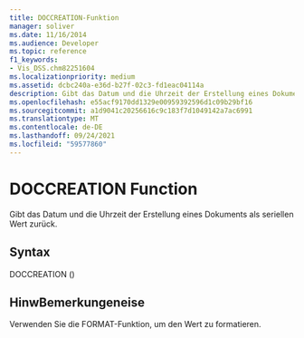 ```yaml
---
title: DOCCREATION-Funktion
manager: soliver
ms.date: 11/16/2014
ms.audience: Developer
ms.topic: reference
f1_keywords:
- Vis_DSS.chm82251604
ms.localizationpriority: medium
ms.assetid: dcbc240a-e36d-b27f-02c3-fd1eac04114a
description: Gibt das Datum und die Uhrzeit der Erstellung eines Dokuments als seriellen Wert zurück.
ms.openlocfilehash: e55acf9170dd1329e00959392596d1c09b29bf16
ms.sourcegitcommit: a1d9041c20256616c9c183f7d1049142a7ac6991
ms.translationtype: MT
ms.contentlocale: de-DE
ms.lasthandoff: 09/24/2021
ms.locfileid: "59577860"
---
```

# <a name="doccreation-function"></a>DOCCREATION Function

Gibt das Datum und die Uhrzeit der Erstellung eines Dokuments als seriellen Wert zurück.
  
## <a name="syntax"></a>Syntax

DOCCREATION ()
  
## <a name="remarks"></a>HinwBemerkungeneise

Verwenden Sie die FORMAT-Funktion, um den Wert zu formatieren. 
  

